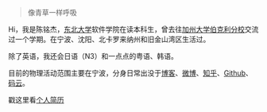 > 像青草一样呼吸

Hi，我是陈铭杰，[东北大学](http://www.neu.edu.cn/)软件学院在读本科生，曾去往[加州大学伯克利分校](https://www.berkeley.edu/)交流过一个学期。在宁波、沈阳、北卡罗来纳州和旧金山湾区生活过。

除了英语，我还会日语（N3）和一点点的粤语、韩语。

目前的物理活动范围主要在宁波，分身日常出没于[博客](https://MessiahChen.github.io)、[微博](https://weibo.com/MichaelChen1999)、[知乎](https://www.zhihu.com/people/MichaelChen1999)、[Github](https://github.com/huxpro)、[码云](https://gitee.com/michaelchen1999)。

戳这里看[个人简历](https://github.com/MessiahChen/MessiahChen.github.io/blob/master/_doc/MingjieChen%E4%B8%AD%E6%96%87%E7%AE%80%E5%8E%86.pdf)

<!--
##### [我的编程语言可视化 (WIP 🚧)](https://huangxuan.me/2020/05/05/pl-chart/)

这个图表可视化了我对于各种编程语言的使用经历、兴趣，还附带了一些评语和解释等等。 啊我知道对比编程语言是一件很有争议的事情……自娱自乐一下！不要太较真哦 ;)



##### 演讲与分享

- [Upgrading to Progressive Web Apps][9] · [JSConf CN 上海 2017](http://2017.jsconf.cn/)
- Building Progressive Web Apps · [CSDI 广州 2017](http://www.csdisummit.com/)
- The State of Progressive Web App · GDG IO Redux 北京 2017
- 炒冷饭 · PWA 到底是个什么玩意？· Baidu HQ 北京 2017
- [Service Worker 101][5] · GDG DevFest 北京 2016
- [Progressive Web App，复兴序章][4] · [QCon 上海 2016](http://2016.qconshanghai.com/presentation/3111)
- Progressive Web App 之我见 · GDG IO Redux 北京 2016
- [CSS Still Sucks 2015][2] · 2015
- [JavaScript 模块化七日谈][1] · 2015

[1]: //huangxuan.me/2015/07/09/js-module-7day/
[2]: //huangxuan.me/2015/12/28/css-sucks-2015/
[3]: //huangxuan.me/2016/06/05/pwa-in-my-pov/
[4]: //huangxuan.me/2016/10/20/pwa-qcon2016/
[5]: //huangxuan.me/2016/11/20/sw-101-gdgdf/
[6]: https://yanshuo.io/assets/player/?deck=58ac8598b123db0067292f92 "PWA Rehashing"
[7]: https://yanshuo.io/assets/player/?deck=593ad6fbfe88c2006a0a0d6d "The State of PWA"
[8]: https://yanshuo.io/assets/player/?deck=594d673d570c357d0698a950 "Building PWA"
[9]: //huangxuan.me/jsconfcn2017/
-->
